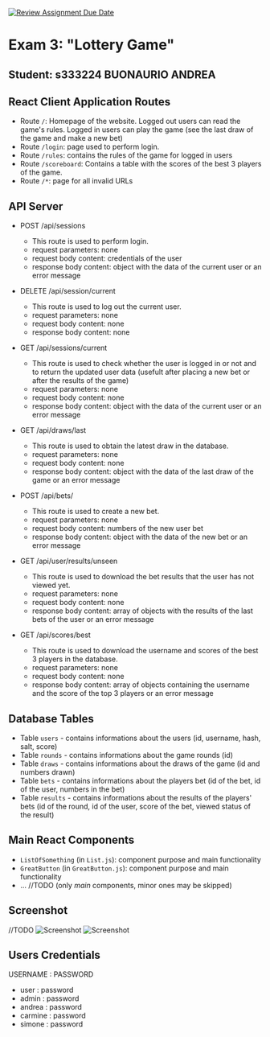 [![Review Assignment Due Date](https://classroom.github.com/assets/deadline-readme-button-22041afd0340ce965d47ae6ef1cefeee28c7c493a6346c4f15d667ab976d596c.svg)](https://classroom.github.com/a/HF0PzDJs)
# Exam 3: "Lottery Game"
## Student: s333224 BUONAURIO ANDREA 

## React Client Application Routes
<!--
- Route `/`: page content and purpose
- Route `/something/:param`: page content and purpose, param specification 
-->
- Route `/`: Homepage of the website. Logged out users can read the game's rules. Logged in users can play the game (see the last draw of the game and make a new bet)
- Route `/login`: page used to perform login.
- Route `/rules`: contains the rules of the game for logged in users
- Route `/scoreboard`: Contains a table with the scores of the best 3 players of the game.
- Route `/*`: page for all invalid URLs

## API Server
<!--
- POST `/api/something`
  - request parameters and request body content
  - response body content
- GET `/api/something`
  - request parameters
  - response body content
- POST `/api/something`
  - request parameters and request body content
  - response body content
- ...
-->
  
- POST /api/sessions
  - This route is used to perform login.
  - request parameters: none
  - request body content: credentials of the user
  - response body content: object with the data of the current user or an error message

- DELETE /api/session/current
  - This route is used to log out the current user.
  - request parameters: none
  - request body content: none
  - response body content: none

- GET /api/sessions/current
  - This route is used to check whether the user is logged in or not and to return the updated user data (usefult after placing a new bet or after the results of the game)
  - request parameters: none
  - request body content: none
  - response body content: object with the data of the current user or an error message

- GET /api/draws/last
  - This route is used to obtain the latest draw in the database.
  - request parameters: none
  - request body content: none
  - response body content: object with the data of the last draw of the game or an error message

- POST /api/bets/
  - This route is used to create a new bet.
  - request parameters: none
  - request body content: numbers of the new user bet
  - response body content: object with the data of the new bet or an error message

- GET /api/user/results/unseen
  - This route is used to download the bet results that the user has not viewed yet.
  - request parameters: none
  - request body content: none
  - response body content: array of objects with the results of the last bets of the user or an error message
  
- GET /api/scores/best
  - This route is used to download the username and scores of the best 3 players in the database.
  - request parameters: none
  - request body content: none
  - response body content: array of objects containing the username and the score of the top 3 players or an error message


## Database Tables

- Table `users` - contains informations about the users (id, username, hash, salt, score)
- Table `rounds` - contains informations about the game rounds (id)
- Table `draws` - contains informations about the draws of the game (id and numbers drawn)
- Table `bets` - contains informations about the players bet (id of the bet, id of the user, numbers in the bet)
- Table `results` - contains informations about the results of the players' bets (id of the round, id of the user, score of the bet, viewed status of the result) 


## Main React Components

- `ListOfSomething` (in `List.js`): component purpose and main functionality
- `GreatButton` (in `GreatButton.js`): component purpose and main functionality
- ...
//TODO
(only _main_ components, minor ones may be skipped)

## Screenshot
//TODO
![Screenshot](./img/screenshot1.jpg)
![Screenshot](./img/screenshot2.jpg)

## Users Credentials
<!--- - username, password (plus any other requested info) --->
USERNAME : PASSWORD
- user : password
- admin : password
- andrea :  password
- carmine : password
- simone : password


